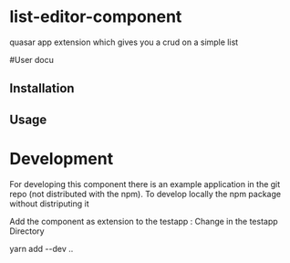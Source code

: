 # list-editor-component
quasar app extension which gives you a crud on a simple list

#User docu

## Installation 

## Usage


# Development
For developing this component there is an example application in the git repo (not distributed with the npm). To develop locally the npm package without distriputing it

Add the component as extension to the testapp :
Change in the testapp Directory

yarn add --dev .. 